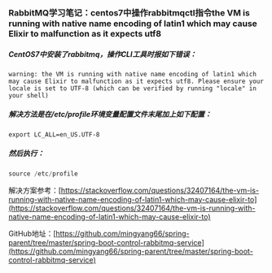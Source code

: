 ### RabbitMQ学习笔记：centos7中操作rabbitmqctl指令the VM is running with native name encoding of latin1 which may cause Elixir to malfunction as it expects utf8



##### CentOS7中安装了rabbitmq，操作CLI工具时报如下错误：

```
warning: the VM is running with native name encoding of latin1 which may cause Elixir to malfunction as it expects utf8. Please ensure your locale is set to UTF-8 (which can be verified by running "locale" in your shell)
```

##### 解决方法是在/etc/profile环境变量配置文件末尾加上如下配置：

```
export LC_ALL=en_US.UTF-8
```

##### 然后执行：

```java
source /etc/profile
```



解决方案参考：[https://stackoverflow.com/questions/32407164/the-vm-is-running-with-native-name-encoding-of-latin1-which-may-cause-elixir-to](https://stackoverflow.com/questions/32407164/the-vm-is-running-with-native-name-encoding-of-latin1-which-may-cause-elixir-to)

GitHub地址：[https://github.com/mingyang66/spring-parent/tree/master/spring-boot-control-rabbitmq-service](https://github.com/mingyang66/spring-parent/tree/master/spring-boot-control-rabbitmq-service)
